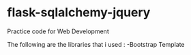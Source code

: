 # flask-sqlalchemy-jquery
Practice code for Web Development

The following are the libraries that i used :
  -Bootstrap Template
